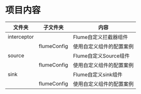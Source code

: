 # 项目内容

| 文件夹      | 子文件夹    | 内容                     |
| ----------- | ----------- | ------------------------ |
| interceptor |             | Flume自定义拦截器组件    |
|             | flumeConfig | 使用自定义组件的配置案例 |
| source      |             | Flume自定义Source组件    |
|             | flumeConfig | 使用自定义组件的配置案例 |
| sink        |             | Flume自定义sink组件      |
|             | flumeConfig | 使用自定义组件的配置案例 |

